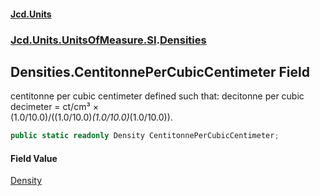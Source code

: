 #### [Jcd.Units](index.md 'index')
### [Jcd.Units.UnitsOfMeasure.SI](Jcd.Units.UnitsOfMeasure.SI.md 'Jcd.Units.UnitsOfMeasure.SI').[Densities](Densities.md 'Jcd.Units.UnitsOfMeasure.SI.Densities')

## Densities.CentitonnePerCubicCentimeter Field

centitonne per cubic centimeter defined such that: decitonne per cubic decimeter = ct/cm³ ×  
(1.0/10.0)/((1.0/10.0)*(1.0/10.0)*(1.0/10.0)).

```csharp
public static readonly Density CentitonnePerCubicCentimeter;
```

#### Field Value
[Density](Density.md 'Jcd.Units.UnitTypes.Density')